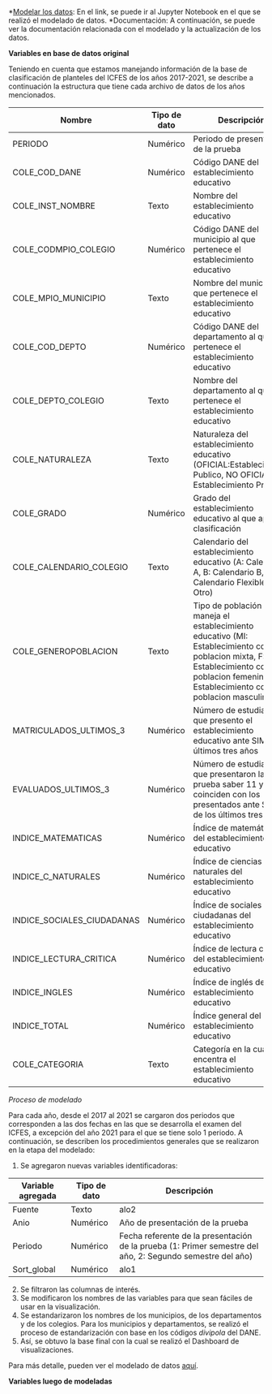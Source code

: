 
*[Modelar los datos](Modelado_icfes_proyecto.md): En el link, se puede ir al Jupyter Notebook en el que se realizó el modelado de datos.
*Documentación: A continuación, se puede ver la documentación relacionada con el modelado y la actualización de los datos.

**Variables en base de datos original**

Teniendo en cuenta que estamos manejando información de la base de clasificación de planteles del ICFES de los años 2017-2021, se describe a continuación la estructura que tiene cada archivo de datos de los años mencionados. 

| Nombre | Tipo de dato | Descripción |
| --- | --- | --- |
| PERIODO | Numérico | Periodo de presentación de la prueba |
| COLE_COD_DANE | Numérico | Código DANE del establecimiento educativo |
| COLE_INST_NOMBRE | Texto | Nombre del establecimiento educativo |
| COLE_CODMPIO_COLEGIO | Numérico | Código DANE del municipio al que pertenece el establecimiento educativo |
| COLE_MPIO_MUNICIPIO | Texto | Nombre del municipio al que pertenece el establecimiento educativo |
| COLE_COD_DEPTO | Numérico | Código DANE del departamento al que pertenece el establecimiento educativo |
| COLE_DEPTO_COLEGIO | Texto | Nombre del departamento al que pertenece el establecimiento educativo |
| COLE_NATURALEZA | Texto | Naturaleza del establecimiento educativo (OFICIAL:Establecimiento Publico, NO OFICIAL: Establecimiento Privado) |
| COLE_GRADO | Numérico | Grado del establecimiento educativo al que aplica la clasificación |
| COLE_CALENDARIO_COLEGIO | Texto | Calendario del establecimiento educativo (A: Calendario A, B: Calendario B, O: Calendario Flexible u Otro) |
| COLE_GENEROPOBLACION | Texto | Tipo de población que maneja el establecimiento educativo (MI: Establecimiento con poblacion mixta, F: Establecimiento con poblacion femenina, M: Establecimiento con poblacion masculina) |
| MATRICULADOS_ULTIMOS_3 | Numérico | Número de estudiantes que presento el establecimiento educativo ante SIMAT los últimos tres años |
| EVALUADOS_ULTIMOS_3 | Numérico | Número de estudiantes que presentaron la prueba saber 11 y que coinciden con los presentados ante SIMAT de los últimos tres años |
| INDICE_MATEMATICAS | Numérico | Índice de matemáticas del establecimiento educativo |
| INDICE_C_NATURALES | Numérico | Índice de ciencias naturales del establecimiento educativo |
| INDICE_SOCIALES_CIUDADANAS | Numérico | Índice de sociales ciudadanas del establecimiento educativo |
| INDICE_LECTURA_CRITICA | Numérico | Índice de lectura crítica del establecimiento educativo |
| INDICE_INGLES | Numérico | Índice de inglés del establecimiento educativo |
| INDICE_TOTAL | Numérico | Índice general del establecimiento educativo |
| COLE_CATEGORIA | Texto | Categoría en la cual se encentra el establecimiento educativo |

*Proceso de modelado* 

Para cada año, desde el 2017 al 2021 se cargaron dos periodos que corresponden a las dos fechas en las que se desarrolla el examen del ICFES, a excepción del año 2021 para el que se tiene solo 1 periodo. A continuación, se describen los procedimientos generales que se realizaron en la etapa del modelado: 

1. Se agregaron nuevas variables identificadoras:
 
| Variable agregada | Tipo de dato | Descripción |
| --- | --- | --- |
| Fuente | Texto | alo2 |
| Anio | Numérico | Año de presentación de la prueba | 
| Periodo | Numérico | Fecha referente de la presentación de la prueba (1: Primer semestre del año, 2: Segundo semestre del año) | 
| Sort_global | Numérico | alo1 |

2. Se filtraron las columnas de interés. 
3. Se modificaron los nombres de las variables para que sean fáciles de usar en la visualización.
4. Se estandarizaron los nombres de los municipios, de los departamentos y de los colegios. Para los municipios y departamentos, se realizó el proceso de estandarización con base en los códigos *divipola* del DANE.
5. Así, se obtuvo la base final con la cual se realizó el Dashboard de visualizaciones.

Para más detalle, pueden ver el modelado de datos [aquí](Modelado_icfes_proyecto.md). 
  
**Variables luego de modeladas**
